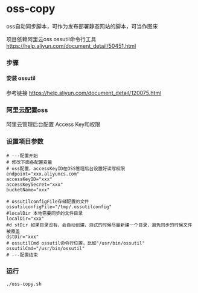 # oss-copy
oss自动同步脚本，可作为发布部署静态网站的脚本，可当作图床

项目依赖阿里云oss ossutil命令行工具 <https://help.aliyun.com/document_detail/50451.html>

### 步骤
#### 安装 ossutil 
参考链接 <https://help.aliyun.com/document_detail/120075.html>

### 阿里云配置oss
阿里云管理后台配置 Access Key和权限

### 设置项目参数
```
# ---配置开始
# 修改下面各配置变量
# oss配置，accessKeyID在OSS管理后台设置好读写权限
endpoint="xxx.aliyuncs.com"
accessKeyID="xxx"
accessKeySecret="xxx"
bucketName="xxx"

# ossutilconfigFile存储配置的文件
ossutilconfigFile="/tmp/.ossutilconfig"
#localDir 本地需要同步的文件目录
localDir="xxx"
#d stDir 如果目录没有，会自动创建，测试的时候尽量新建一个目录，避免同步的时候文件被覆盖
dstDir="xxx"
# ossutilCmd ossutil命令行位置，比如"/usr/bin/ossutil"
ossutilCmd="/usr/bin/ossutil"
# ---配置结束
```

### 运行
```
./oss-copy.sh
```

